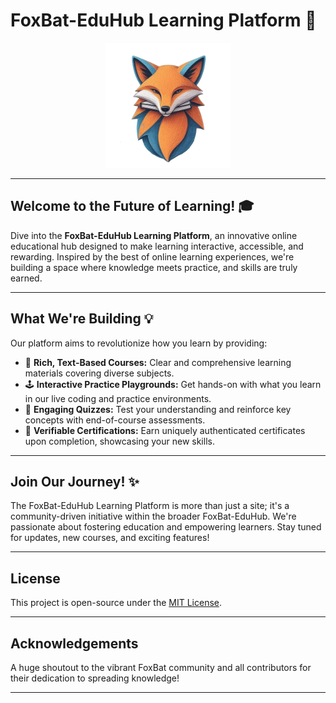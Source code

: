 # FoxBat-EduHub Learning Platform 🚀

<p align="center">
  <img src="public/logo.png" alt="FoxBat-EduHub Logo" width="200">
</p>


---

## Welcome to the Future of Learning! 🎓

Dive into the **FoxBat-EduHub Learning Platform**, an innovative online educational hub designed to make learning interactive, accessible, and rewarding. Inspired by the best of online learning experiences, we're building a space where knowledge meets practice, and skills are truly earned.

---

## What We're Building 💡

Our platform aims to revolutionize how you learn by providing:

* 📖 **Rich, Text-Based Courses:** Clear and comprehensive learning materials covering diverse subjects.
* 🕹️ **Interactive Practice Playgrounds:** Get hands-on with what you learn in our live coding and practice environments.
* 🧠 **Engaging Quizzes:** Test your understanding and reinforce key concepts with end-of-course assessments.
* 🏅 **Verifiable Certifications:** Earn uniquely authenticated certificates upon completion, showcasing your new skills.

---

## Join Our Journey! ✨

The FoxBat-EduHub Learning Platform is more than just a site; it's a community-driven initiative within the broader FoxBat-EduHub. We're passionate about fostering education and empowering learners. Stay tuned for updates, new courses, and exciting features!

---

## License

This project is open-source under the [MIT License](LICENSE).

---

## Acknowledgements

A huge shoutout to the vibrant FoxBat community and all contributors for their dedication to spreading knowledge!

---
